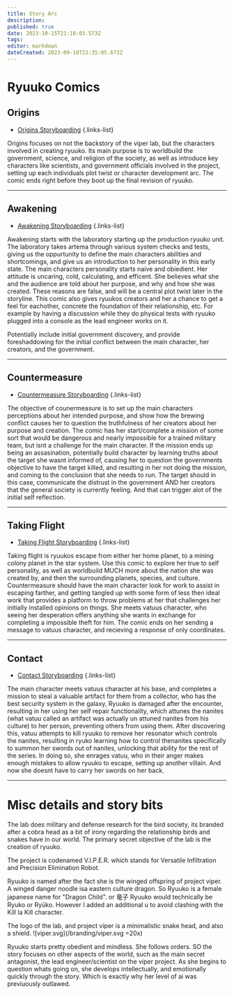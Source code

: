 ```yaml
---
title: Story Arc
description: 
published: true
date: 2023-10-15T21:18:03.573Z
tags: 
editor: markdown
dateCreated: 2023-09-18T22:35:05.673Z
---
```


# Ryuuko Comics

## Origins
- [Origins Storyboarding](/reference/story-arc/origins)
{.links-list}

Origins focuses on not the backstory of the viper lab, but the characters involved in creating ryuuko. Its main purpose is to worldbuild the government, science, and religion of the society, as well as introduce key characters like scientists, and government officials involved in the project, setting up each individuals plot twist or character development arc. The comic ends right before they boot up the final revision of ryuuko.


---
## Awakening
- [Awakening Storyboarding](/reference/story-arc/awakening)
{.links-list}

Awakening starts with the laboratory starting up the production ryuuko unit. The laboratory takes artema through various system checks and tests, giving us the oppurtunity to define the main characters abilities and shortcomings, and give us an introduction to her personality in this early state. The main characters personality starts naive and obiedient. Her attitude is uncaring, cold, calculating, and efficent. She believes what she and the audience are told about her purpose, and why and how she was created. These reasons are false, and will be a central plot twist later in the storyline. This comic also gives ryuukos creators and her a chance to get a feel for eachother, concrete the foundation of their relationship, etc. For example by having a discussion while they do physical tests with ryuuko plugged into a console as the lead engineer works on it.

Potentially include initial government discovery, and provide foreshaddowing for the initial conflict between the main character, her creators, and the government.

---
## Countermeasure
- [Countermeasure Storyboarding](/reference/story-arc/countermeasure)
{.links-list}

The objective of counermeasure is to set up the main characters perceptions about her intended purpose, and show how the brewing conflict causes her to question the truthfulness of her creators about her purpose and creation. The comic has her start/complete a mission of some sort that would be dangerous and nearly impossible for a trained military team, but isnt a challenge for the main character. If the mission ends up being an assasination, potentially build character by learning truths about the target she wasnt informed of, causing her to question the governments objective to have the target killed, and resulting in her not doing the mission, and coming to the conclusion that she needs to run. The target should in this case, communicate the distrust in the government AND her creators that the general society is currently feeling. And that can trigger alot of the initial self reflection.

---
## Taking Flight
- [Taking Flight Storyboarding](/reference/story-arc/taking-flight)
{.links-list}

Taking flight is ryuukos escape from either her home planet, to a mining colony planet in the star system. Use this comic to explore her true to self personality, as well as worldbuild MUCH more about the nation she was created by, and then the surrounding planets, species, and culture. Countermeasure should have the main character look for work to assist in escaping farther, and getting tangled up with some form of less then ideal work that provides a platform to throw problems at her that challenges her initially installed opinions on things. She meets vatuus character, who seeing her desperation offers anything she wants in exchange for completing a impossible theft for him. The comic ends on her sending a message to vatuus character, and recieving a response of only coordinates.

---
## Contact
- [Contact Storyboarding](/reference/story-arc/contact)
{.links-list}

The main character meets vatuus character at his base, and completes a mission to steal a valuable artifact for them from a collector, who has the best security system in the galaxy, Ryuuko is damaged after the encounter, resulting in her using her self repair functionality, which attunes the nanites (what vatuu called an artifact was actually un attuned nanites from his culture) to her person, preventing others from using them. After discovering this, vatuu attempts to kill ryuuko to remove her resonator which controls the nanites, resulting in ryuko learning how to control thenanites specifically to summon her swords out of nanites, unlocking that ability for the rest of the series. In doing so, she enrages vatuu, who in their anger makes enough mistakes to allow ryuuko to escape, setting up another villain. And now she doesnt have to carry her swords on her back.

---
# Misc details and story bits
The lab does military and defense research for the bird society, its branded after a cobra head as a bit of irony regarding the relationship birds and snakes have in our world. The primary secret objective of the lab is the creation of ryuuko.

The project is codenamed V.I.P.E.R. which stands for Versatile Infiltration and Precision Elimination Robot. 

Ryuuko is named after the fact she is the winged offspring of project viper. A winged danger noodle isa eastern culture dragon. So Ryuuko is a female japanese name for "Dragon Child". or 竜子 Ryuuko would technically be Ryuko or Ryūko. However I added an additional u to avoid clashing with the Kill la Kill character. 

The logo of the lab, and project viper is a minimalistic snake head, and also a shield. ![viper.svg](/branding/viper.svg =20x)

Ryuuko starts pretty obedient and mindless. She follows orders. SO the story focuses on other aspects of the world, such as the main secret antagonist, the lead engineer/scientist on the viper project. As she begins to question whats going on, she develops intellectually, and emotionally quickly through the story. Which is exactly why her level of ai was previuously outlawed.